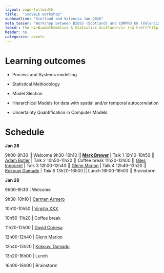 ```yaml
---
layout: page-fullwidth
title:  "ScoVa16 workshop"
subheadline: "Scotland and Valencia Jan-2016"
meta_teaser: "Workshop between BIOSS (Scotland) and COMPRO_UN (Valencia)."
teaser: The <i>Biomathematics & Statistics Scotland</i> (<a href="http://www.bioss.ac.uk/">BIOSS</a>) and VABAR research groups meeting 28 and 29 january 2016
header: no
categories: events
---
```


# Learning outcomes

* Process and Systems modelling
 
* Statistical Methodology
 
* Model Slection

* Hierarchical Models for data with spatial and/or temporal autocorrelation

* Uncertainty Quantification in Computer Models


# Schedule

**Jan 28**

9h00-9h30 || Welcome
9h30-10h10 || [**Mark Brewer**](http://www.bioss.ac.uk/people/markb.html") | Talk 1
10h10-10h50 ||  <a href="http://www.bioss.ac.uk/people/adam.html">Adam Butler</a> | Talk 2
10h50-11h20 || Coffee break
11h20-12h00 || <a href="http://www.bioss.ac.uk/people/giles.html">Giles Innocent</a> | Talk 3
12h00-12h40 || <a href="http://www.bioss.ac.uk/people/glenn.html">Glenn Marion</a> | Talk 4
12h40-13h20 || <a href="http://www.bioss.ac.uk/people/kokouvi.html">Kokouvi Gamado</a> | _Talk 5_
13h20-16h00 || Lunch
16h00-18h00 || Brainstorm


**Jan 29**

9h00-9h30 | Welcome

9h30-10h10 | <a href="http://www.bioss.ac.uk/people/markb.html">Carmen Armero</a>

10h10-10h50 |  <a href="http://www.bioss.ac.uk/people/adam.html">Virgilio XXX</a>

10h50-11h20 | Coffee break

11h20-12h00 | <a href="http://www.bioss.ac.uk/people/giles.html">David Conesa</a>

12h00-12h40 | <a href="http://www.bioss.ac.uk/people/glenn.html">Glenn Marion</a> 

12h40-13h20 | <a href="http://www.bioss.ac.uk/people/kokouvi.html">Kokouvi Gamado</a> 

13h20-16h00 | Lunch

16h00-18h00 | Brainstorm

